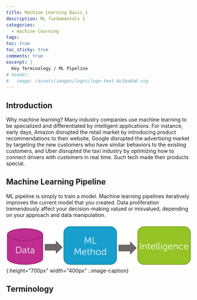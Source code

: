 ```yaml
---
title: Machine Learning Basic_1
description: ML fundamentals 1
categories:
  - machine-learning
tags:
toc: true
toc_sticky: true
comments: true
excerpt: |
  Key Terminology / ML Pipeline
# header:
#   image: /assets/images/logos/logo-text-8c3ba8a6.svg
---
```


## Introduction

Why machine learning? Many industry companies use machine learning to be specialized and differentiated by intelligent applications. For instance, early days, Amazon disrupted the retail market by introducing product recommendations to their website, Google disrupted the advertising market by targeting the new customers who have similar behaviors to the existing customers, and Uber disrupted the taxi industry by optimizing how to connect drivers with customers in real time. Such tech made their products special.

## Machine Learning Pipeline

ML pipeline is simply to train a model. Machine learning pipelines iteratively improves the current model that you created. Data proliferation tremendously affect your decision-making valued or misvalued, depending on your approach and data manipulation.

![ML Pipeline](/assets/images/ml_basic1/pl.png){:height="700px" width="400px" :.image-caption}


## Terminology
